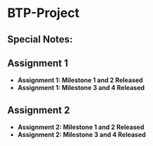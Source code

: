 # BTP-Project

## **Special Notes:**

## Assignment 1
* **Assignment 1: Milestone 1 and 2 Released**
* **Assignment 1: Milestone 3 and 4 Released**

## Assignment 2
* **Assignment 2: Milestone 1 and 2 Released**
* **Assignment 2: Milestone 3 and 4 Released**
